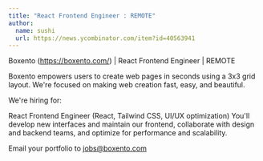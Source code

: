 ```yaml
---
title: "React Frontend Engineer : REMOTE"
author:
  name: sushi
  url: https://news.ycombinator.com/item?id=40563941
---
```

Boxento (<a href="https:&#x2F;&#x2F;boxento.com&#x2F;" rel="nofollow">https:&#x2F;&#x2F;boxento.com&#x2F;</a>) | React Frontend Engineer | REMOTE

Boxento empowers users to create web pages in seconds using a 3x3 grid layout. We&#x27;re focused on making web creation fast, easy, and beautiful.

We&#x27;re hiring for:

React Frontend Engineer (React, Tailwind CSS, UI&#x2F;UX optimization)
You&#x27;ll develop new interfaces and maintain our frontend, collaborate with design and backend teams, and optimize for performance and scalability.

Email your portfolio to jobs@boxento.com
